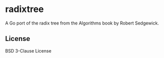 # radixtree

A Go port of the radix tree from the Algorithms book by Robert Sedgewick.

## License

BSD 3-Clause License
